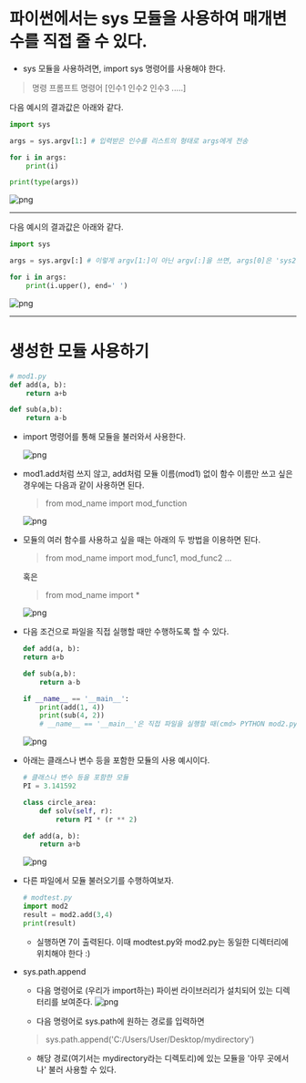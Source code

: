 # 파이썬에서는 sys 모듈을 사용하여 매개변수를 직접 줄 수 있다.
- sys 모듈을 사용하려면, import sys 명령어를 사용해야 한다.

> 명령 프롬프트 명령어 [인수1 인수2 인수3 .....]

다음 예시의 결과값은 아래와 같다.
```python
import sys

args = sys.argv[1:] # 입력받은 인수를 리스트의 형태로 args에게 전송

for i in args:
    print(i)

print(type(args))
```

![png](../images/sys1.PNG)

___

다음 예시의 결과값은 아래와 같다.
```python
import sys

args = sys.argv[:] # 이렇게 argv[1:]이 아닌 argv[:]을 쓰면, args[0]은 'sys2.py'가 된다. 주의!

for i in args:
    print(i.upper(), end=' ')
```

![png](../images/sys2.PNG)

___

# 생성한 모듈 사용하기
```python
# mod1.py
def add(a, b):
    return a+b

def sub(a,b):
    return a-b
```

- import 명령어를 통해 모듈을 불러와서 사용한다.

    ![png](../images/mod1.PNG)

- mod1.add처럼 쓰지 않고, add처럼 모듈 이름(mod1) 없이 함수 이름만 쓰고 싶은 경우에는 다음과 같이 사용하면 된다.

    > from mod_name import mod_function

    ![png](../images/mod2.PNG)

- 모듈의 여러 함수를 사용하고 싶을 때는 아래의 두 방법을 이용하면 된다.

    > from mod_name import mod_func1, mod_func2 ...

    혹은

    > from mod_name import *   

    ![png](../images/mod3.PNG)

- 다음 조건으로  파일을 직접 실행할 때만 수행하도록 할 수 있다.

    ```python
    def add(a, b):
    return a+b

    def sub(a,b):
        return a-b

    if __name__ == '__main__':
        print(add(1, 4))
        print(sub(4, 2))
        # __name__ == '__main__'은 직접 파일을 실행할 때(cmd> PYTHON mod2.py)만 실행되도록 함
    ```

    ![png](../images/mod4.PNG)

- 아래는 클래스나 변수 등을 포함한 모듈의 사용 예시이다.

    ```python
    # 클래스나 변수 등을 포함한 모듈
    PI = 3.141592

    class circle_area:
        def solv(self, r):
            return PI * (r ** 2)

    def add(a, b):
        return a+b
    ```

    ![png](../images/mod5.PNG)


- 다른 파일에서 모듈 불러오기를 수행하여보자.
    ```python
    # modtest.py
    import mod2
    result = mod2.add(3,4)
    print(result)
    ```
    - 실행하면 7이 출력된다. 이때 modtest.py와 mod2.py는 동일한 디렉터리에 위치해야 한다  :)

- sys.path.append
    - 다음 명령어로 (우리가 import하는) 파이썬 라이브러리가 설치되어 있는 디렉터리를 보여준다.
    ![png](../images/sys3.PNG)

    - 다음 명령어로 sys.path에 원하는 경로를 입력하면

    > sys.path.append('C:/Users/User/Desktop/mydirectory')

    - 해당 경로(여기서는 mydirectory라는 디렉토리)에 있는 모듈을 '아무 곳에서나' 불러 사용할 수 있다.